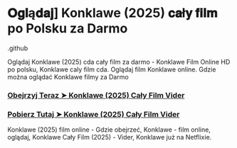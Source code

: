 # 𝐎𝐠𝐥ą𝐝𝐚𝐣] Konklawe (2025) 𝐜𝐚ł𝐲 𝐟𝐢𝐥𝐦 po Polsku za Darmo

.github

Oglądaj Konklawe (2025) cda cały film za darmo - Konklawe Film Online HD po polsku, Konklawe caly film cda. Oglądaj film Konklawe online. Gdzie można oglądać Konklawe filmy za Darmo

<h3><a href="https://aaamiiin.com/pl/movie/974576/conclave-cu-gitov">Obejrzyj Teraz ➤ Konklawe (2025) Cały Film Vider</a></h3>

<h3><a href="https://aaamiiin.com/pl/movie/974576/conclave-cu-gitov">Pobierz Tutaj ➤ Konklawe (2025) Cały Film Vider</a></h3>

Konklawe (2025) film online - Gdzie obejrzeć, Konklawe - film online, oglądaj, Konklawe Cały Film (2025) - Vider, Konklawe już na Netflixie.


